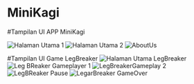 # MiniKagi
#Tampilan UI APP MiniKagi



![Halaman Utama 1](https://github.com/user-attachments/assets/91f1b8e2-d46e-452c-ae5e-9e6505653ea4)
![Halaman Utama 2](https://github.com/user-attachments/assets/b2ecda4b-6a90-47dd-b6b9-0da2d9497c87)
![AboutUs](https://github.com/user-attachments/assets/bbe7f515-6e26-4a2d-8d17-ce2d592a94f7)


#Tampilan UI Game LegBreaker
![Halaman Utama LegBreaker](https://github.com/user-attachments/assets/33c0574c-b1dc-474e-9a7a-ed25bb89357b)
![Leg BReaker Gameplayer 1](https://github.com/user-attachments/assets/e5a6c1a4-c297-42b6-96bf-b93ae42b3d03)
![LegBreakerGameplay 2](https://github.com/user-attachments/assets/1d503ad2-5df7-4874-9a20-60e667a1d5e2)
![LegBReaker Pause](https://github.com/user-attachments/assets/e9fd1aad-0a70-44fd-8b36-6335b669ae16)
![LegarBreaker GameOver](https://github.com/user-attachments/assets/e0e78f72-8a92-44a2-a027-3ca25faeed25)

